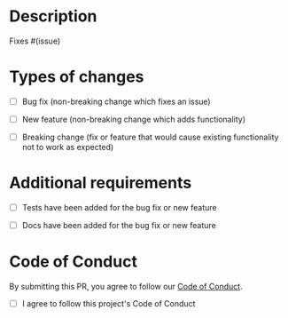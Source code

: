 <!--- Thanks for taking the time to fill out this pull request! -->
<!--- Please fill in the fields below to submit a pull request. 
The more information provided, the better. -->

<!---  -->

# Description
<!--- What is the PR about? -->


<!--- Please reference the issue(s) this PR fixes. -->
Fixes #(issue)


# Types of changes
- [ ] Bug fix (non-breaking change which fixes an issue)
- [ ] New feature (non-breaking change which adds functionality)
- [ ] Breaking change (fix or feature that would cause existing functionality not to work as expected)


# Additional requirements
- [ ] Tests have been added for the bug fix or new feature
- [ ] Docs have been added for the bug fix or new feature


# Code of Conduct
By submitting this PR, you agree to follow our [Code of Conduct](CODE_OF_CONDUCT.rst).

- [ ] I agree to follow this project's Code of Conduct